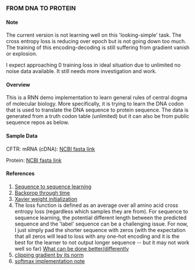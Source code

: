 ### FROM DNA TO PROTEIN

#### Note
The current version is not learning well on this 'looking-simple' task. The
cross entropy loss is reducing over epoch but is not going down too much. The
training of this encoding-decoding is still suffering from gradient vanish or
explosion.

I expect approaching 0 training loss in ideal situation due to unlimited no
noise data available. It still needs more investigation and work.

#### Overview
This is a RNN demo implementation to learn general rules of central dogma of
molecular biology. More specifically, it is trying to learn the DNA codon that
is used to translate the DNA sequence to protein sequence. The data is
generated from a truth codon table (unlimited) but it can also be from public
sequence repos as below.

#### Sample Data
CFTR:
mRNA (cDNA): [NCBI fasta link](https://www.ncbi.nlm.nih.gov/nuccore/NM_000492.3?report=fasta&log$=seqview&format=text&sat=4&satkey=207527635&from=133&to=4575)

Protein: [NCBI fasta link](https://www.ncbi.nlm.nih.gov/protein/NP_000483.3?report=fasta&log$=seqview&format=text&sat=4&satkey=207527635)

#### References
1. [Sequence to sequence learning](https://papers.nips.cc/paper/5346-sequence-to-sequence-learning-with-neural-networks.pdf)
2. [Backprop through time](https://machinelearningmastery.com/gentle-introduction-backpropagation-time/)
3. [Xavier weight initialization](http://proceedings.mlr.press/v9/glorot10a/glorot10a.pdf)
4. The loss function is defined as an average over all amino acid cross entropy
 loss (regardless which samples they are from). For sequence to sequence
 learning, the potential different length between the predicted sequence and
 the 'label' sequence can be a challenging issue. For now, I just simply pad
 the shorter sequence with zeros (with the expectation that all zeros will lead
  to loss with any one-hot encoding and it is the best for the learner to not
  output longer sequence -- but it may not work well so far)
     [What can be done better/differently](https://distill.pub/2017/ctc/)
5. [clipping gradient by its norm](https://cs224d.stanford.edu/lecture_notes/LectureNotes4.pdf)
6. [softmax implementation note](http://cs231n.github.io/linear-classify/#softmax)

